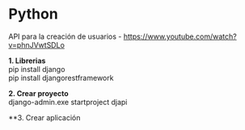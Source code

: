 # Python
API para la creación de usuarios - https://www.youtube.com/watch?v=phnJVwtSDLo  

**1. Librerias**  
pip install django  
pip install djangorestframework  

**2. Crear proyecto**  
django-admin.exe startproject djapi  

**3. Crear aplicación


